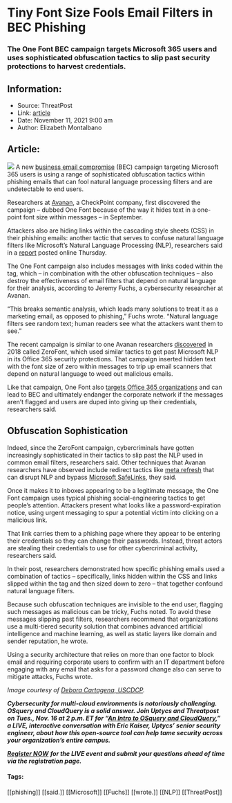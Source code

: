 # Tiny Font Size Fools Email Filters in BEC Phishing
### The One Font BEC campaign targets Microsoft 365 users and uses sophisticated obfuscation tactics to slip past security protections to harvest credentials.

## Information:
+ Source: ThreatPost
+ Link: [article](https://kasperskycontenthub.com/threatpost-global/?p=176198)
+ Date: November 11, 2021  9:00 am
+ Author: Elizabeth Montalbano


## Article:
![](https://media.threatpost.com/wp-content/uploads/sites/103/2021/11/11084639/magnifying-glass-atop-computer-wireless-keyboard-850x567-1-e1636638409871.jpeg)
A new [business email compromise](https://threatpost.com/lewd-phishing-lures-business-explode/166734/) (BEC) campaign targeting Microsoft 365 users is using a range of sophisticated obfuscation tactics within phishing emails that can fool natural language processing filters and are undetectable to end users.


Researchers at [Avanan](https://www.avanan.com/), a CheckPoint company, first discovered the campaign – dubbed One Font because of the way it hides text in a one-point font size within messages – in September.


Attackers also are hiding links within the cascading style sheets (CSS) in their phishing emails: another tactic that serves to confuse natural language filters like Microsoft’s Natural Language Processing (NLP), researchers said in a [report](https://www.avanan.com/blog/the-onefont-attack-manipulation-and-obfuscation) posted online Thursday.


The One Font campaign also includes messages with links coded within the <font> tag, which – in combination with the other obfuscation techniques – also destroy the effectiveness of email filters that depend on natural language for their analysis, according to Jeremy Fuchs, a cybersecurity researcher at Avanan.


“This breaks semantic analysis, which leads many solutions to treat it as a marketing email, as opposed to phishing,” Fuchs wrote. “Natural language filters see random text; human readers see what the attackers want them to see.”


The recent campaign is similar to one Avanan researchers [discovered](https://www.avanan.com/blog/zerofont-phishing-attack) in 2018 called ZeroFont, which used similar tactics to get past Microsoft NLP in its Office 365 security protections. That campaign inserted hidden text with the font size of zero within messages to trip up email scanners that depend on natural language to weed out malicious emails.


Like that campaign, One Font also [targets Office 365 organizations](https://threatpost.com/office-365-phishing-campaign-kasperskys-amazon-ses-token/175915/) and can lead to BEC and ultimately endanger the corporate network if the messages aren’t flagged and users are duped into giving up their credentials, researchers said.


**Obfuscation Sophistication**
------------------------------


Indeed, since the ZeroFont campaign, cybercriminals have gotten increasingly sophisticated in their tactics to slip past the NLP used in common email filters, researchers said. Other techniques that Avanan researchers have observed include redirect tactics like [meta refresh](https://www.avanan.com/blog/metamorph-html-obfuscation-phishing-attack) that can disrupt NLP and bypass [Microsoft SafeLinks](https://www.avanan.com/blog/microsoft-safelinks-under-attack), they said.


Once it makes it to inboxes appearing to be a legitimate message, the One Font campaign uses typical phishing social-engineering tactics to get people’s attention. Attackers present what looks like a password-expiration notice, using urgent messaging to spur a potential victim into clicking on a malicious link.


That link carries them to a phishing page where they appear to be entering their credentials so they can change their passwords. Instead, threat actors are stealing their credentials to use for other cybercriminal activity, researchers said.


In their post, researchers demonstrated how specific phishing emails used a combination of tactics – specifically, links hidden within the CSS and links slipped within the <font> tag and then sized down to zero – that together confound natural language filters.


Because such obfuscation techniques are invisible to the end user, flagging such messages as malicious can be tricky, Fuchs noted. To avoid these messages slipping past filters, researchers recommend that organizations use a multi-tiered security solution that combines advanced artificial intelligence and machine learning, as well as static layers like domain and sender reputation, he wrote.


Using a security architecture that relies on more than one factor to block email and requiring corporate users to confirm with an IT department before engaging with any email that asks for a password change also can serve to mitigate attacks, Fuchs wrote.


*Image courtesy of [Debora Cartagena, USCDCP](https://pixnio.com/objects/electronics-devices/computer-components-pictures/magnifying-glass-atop-computer-wireless-keyboard).*


***Cybersecurity for multi-cloud environments is notoriously challenging. OSquery and CloudQuery is a solid answer. Join Uptycs and Threatpost on Tues., Nov. 16 at 2 p.m. ET for “***[***An Intro to OSquery and CloudQuery***](https://bit.ly/3wf2vTP)***,” a LIVE, interactive conversation with Eric Kaiser, Uptycs’ senior security engineer, about how this open-source tool can help tame security across your organization’s entire campus.***


[***Register NOW***](https://threatpost.com/webinars/multi-cloud-security-and-visibility-an-intro-to-osquery-and-cloudquery/?utm_source=uptycs&utm_medium=email&utm_campaign=event&utm_id=uptycs&utm_term=nov_event&utm_content=IA) ***for the LIVE event and submit your questions ahead of time via the registration page.***




#### Tags:
[[phishing]] [[said.]] [[Microsoft]] [[Fuchs]] [[wrote.]] [[NLP]] [[ThreatPost]]
